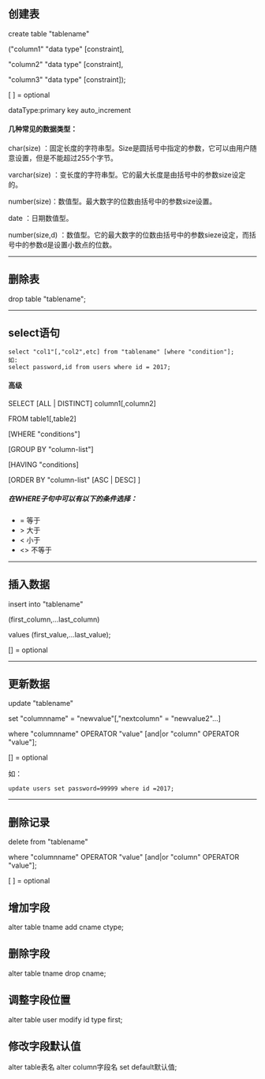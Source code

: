 ## 创建表
create table "tablename"

("column1" "data type" [constraint],

"column2" "data type" [constraint],

"column3" "data type" [constraint]);

[ ] = optional

dataType:primary key	auto_increment

#### 几种常见的数据类型：

char(size) ：固定长度的字符串型。Size是圆括号中指定的参数，它可以由用户随意设置，但是不能超过255个字节。

varchar(size) ：变长度的字符串型。它的最大长度是由括号中的参数size设定的。

number(size)：数值型。最大数字的位数由括号中的参数size设置。

date ：日期数值型。

number(size,d) ：数值型。它的最大数字的位数由括号中的参数sieze设定，而括号中的参数d是设置小数点的位数。

----

## 删除表
drop table "tablename";

---

## select语句
```
select "col1"[,"col2",etc] from "tablename" [where "condition"];
如:
select password,id from users where id = 2017;
```
#### 高级
SELECT [ALL | DISTINCT] column1[,column2]

FROM table1[,table2]

[WHERE "conditions"]

[GROUP BY "column-list"]

[HAVING "conditions]

[ORDER BY "column-list" [ASC | DESC] ]

##### 在WHERE子句中可以有以下的条件选择：
* = 等于
* \> 大于
* < 小于
* <> 不等于

---

## 插入数据
insert into "tablename"

(first_column,...last_column)

values (first_value,...last_value);

[] = optional

---

## 更新数据
update "tablename"

set "columnname" = "newvalue"[,"nextcolumn" = "newvalue2"...]

where "columnname" OPERATOR "value" [and|or "column" OPERATOR "value"];

[] = optional  

如：
```
update users set password=99999 where id =2017;
```
---

## 删除记录
delete from "tablename"

where "columnname" OPERATOR "value" [and|or "column" OPERATOR "value"];

[ ] = optional

## 增加字段
alter table tname add cname ctype;

## 删除字段
alter table tname drop cname;

## 调整字段位置
alter table user modify id type first;

## 修改字段默认值
alter table表名 alter column字段名 set default默认值;
